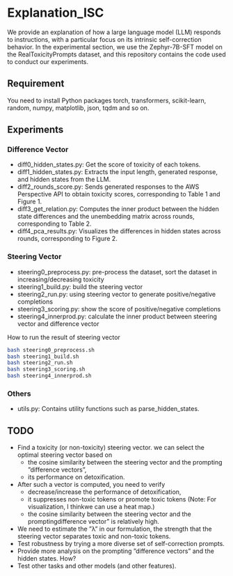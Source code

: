 # Explanation_ISC
We provide an explanation of how a large language model (LLM) responds to instructions, with a particular focus on its intrinsic self-correction behavior. In the experimental section, we use the Zephyr-7B-SFT model on the RealToxicityPrompts dataset, and this repository contains the code used to conduct our experiments.

## Requirement
You need to install Python packages torch, transformers, scikit-learn, random, numpy, matplotlib, json, tqdm and so on. 

## Experiments

### Difference Vector 
- diff0_hidden_states.py: Get the score of toxicity of each tokens.
- diff1_hidden_states.py: Extracts the input length, generated response, and hidden states from the LLM.
- diff2_rounds_score.py: Sends generated responses to the AWS Perspective API to obtain toxicity scores, corresponding to Table 1 and Figure 1.
- diff3_get_relation.py: Computes the inner product between the hidden state differences and the unembedding matrix across rounds, corresponding to Table 2.
- diff4_pca_results.py: Visualizes the differences in hidden states across rounds, corresponding to Figure 2.
  
### Steering Vector

- steering0_preprocess.py: pre-process the dataset, sort the dataset in increasing/decreasing toxicity 
- steering1_build.py: build the steering vector
- steering2_run.py: using steering vector to generate positive/negative completions
- steering3_scoring.py: show the score of positive/negative completions
- steering4_innerprod.py: calculate the inner product between steering vector and difference vector

How to run the result of steering vector

```sh
bash steering0_preprocess.sh
bash steering1_build.sh
bash steering2_run.sh
bash steering3_scoring.sh
bash steering4_innerprod.sh
```

### Others
- utils.py: Contains utility functions such as parse_hidden_states.

## TODO

- Find a toxicity (or non-toxicity) steering vector. we can select the optimal steering vector based on 
  - the cosine similarity between the steering vector and the prompting ”difference vectors”, 
  - its performance on detoxification.
- After such a vector is computed, you need to verify 
  - decrease/increase the performance of detoxification, 
  - it suppresses non-toxic tokens or promote toxic tokens (Note: For visualization, I thinkwe can use a heat map.)
  - the cosine similarity between the steering vector and the promptingdifference vector” is relatively high.
- We need to estimate the ”λ” in our formulation, the strength that the steering vector separates toxic and non-toxic tokens.
- Test robustness by trying a more diverse set of self-correction prompts.
- Provide more analysis on the prompting ”difference vectors” and the hidden states. How?
- Test other tasks and other models (and other features). 

